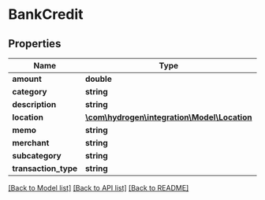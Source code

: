 # BankCredit

## Properties
Name | Type | Description | Notes
------------ | ------------- | ------------- | -------------
**amount** | **double** | amount | 
**category** | **string** | category | [optional] 
**description** | **string** | description | [optional] 
**location** | [**\com\hydrogen\integration\Model\Location**](Location.md) |  | [optional] 
**memo** | **string** | memo | [optional] 
**merchant** | **string** | merchant | 
**subcategory** | **string** | subcategory | [optional] 
**transaction_type** | **string** | transactionType | 

[[Back to Model list]](../README.md#documentation-for-models) [[Back to API list]](../README.md#documentation-for-api-endpoints) [[Back to README]](../README.md)


